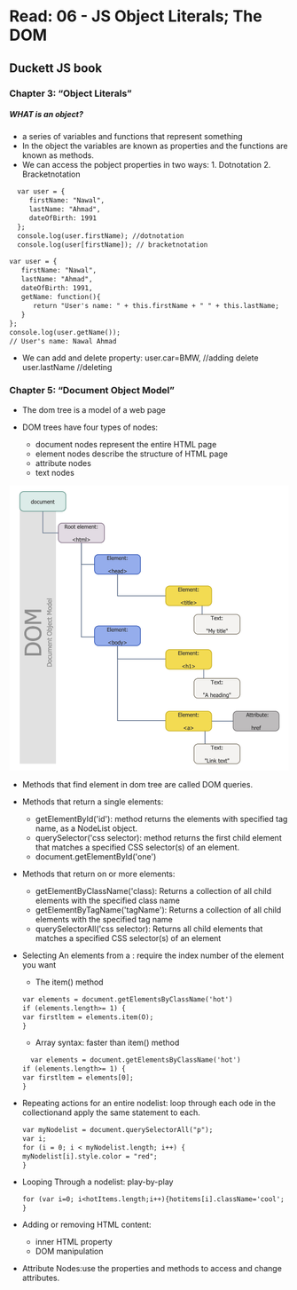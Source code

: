 # Read: 06 - JS Object Literals; The DOM

## Duckett JS book

### Chapter 3: “Object Literals” 

##### WHAT is an object? 
- a series of variables and functions that represent something 
- In the object the variables are known as properties and the functions are known as methods. 
- We can access the pobject properties in two ways:
      1. Dotnotation
      2. Bracketnotation

````````````````
  var user = {
     firstName: "Nawal",
     lastName: "Ahmad",
     dateOfBirth: 1991  
  };
  console.log(user.firstName); //dotnotation
  console.log(user[firstName]); // bracketnotation

````````````````

````````````````
var user = {
   firstName: "Nawal",
   lastName: "Ahmad",
   dateOfBirth: 1991,
   getName: function(){
      return "User's name: " + this.firstName + " " + this.lastName;
   }
};
console.log(user.getName());
// User's name: Nawal Ahmad
````````````````
- We can add and delete property:
user.car=BMW, //adding
delete user.lastName //deleting


### Chapter 5: “Document Object Model”

- The dom tree is a model of a web page

- DOM trees have four types of nodes:
   - document nodes represent the entire HTML page
   - element nodes describe the structure of HTML page
   - attribute nodes
   - text nodes

![Dom trees](SOFTWARE-DEVELOPMENT-DOM-Tree-DOM-Hierarchy-in-HTML88.png)

- Methods that find element in dom tree are called DOM queries.

- Methods that return a single elements:
   - getElementById('id'): method returns the elements with specified tag name, as a NodeList object.
   - querySelector('css selector): method returns the first child element that matches a specified CSS selector(s) of an element.
   - document.getElementById('one')

- Methods that return on or more elements:
   - getElementByClassName('class): Returns a collection of all child elements with the specified class name
   - getElementByTagName('tagName'): Returns a collection of all child elements with the specified tag name
   - querySelectorAll('css selector): 	Returns all child elements that matches a specified CSS selector(s) of an element

- Selecting An elements from a : require the index number of the element you want
   - The item() method
   ``````````
   var elements = document.getElementsByClassName('hot') 
   if (elements.length>= 1) { 
   var firstltem = elements.item(O);  
   } 
   ``````````

   - Array syntax: faster than item() method
   ```````````
     var elements = document.getElementsByClassName('hot') 
   if (elements.length>= 1) { 
   var firstltem = elements[0];  
   } 

- Repeating actions for an entire nodelist: loop through each ode in the collectionand apply the same statement to each.
   ```````````
   var myNodelist = document.querySelectorAll("p");
   var i;
   for (i = 0; i < myNodelist.length; i++) {
   myNodelist[i].style.color = "red";
  }
   ```````````

- Looping Through a nodelist: play-by-play
   ```````````
  for (var i=0; i<hotItems.length;i++){hotitems[i].className='cool';
  }
  ```````````

- Adding or removing HTML content:
   - inner HTML property 
   - DOM manipulation

- Attribute Nodes:use the properties and methods to access and change attributes.


